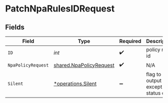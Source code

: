 # PatchNpaRulesIDRequest


## Fields

| Field                                                                     | Type                                                                      | Required                                                                  | Description                                                               |
| ------------------------------------------------------------------------- | ------------------------------------------------------------------------- | ------------------------------------------------------------------------- | ------------------------------------------------------------------------- |
| `ID`                                                                      | *int*                                                                     | :heavy_check_mark:                                                        | policy rule id                                                            |
| `NpaPolicyRequest`                                                        | [shared.NpaPolicyRequest](../../../pkg/models/shared/npapolicyrequest.md) | :heavy_check_mark:                                                        | N/A                                                                       |
| `Silent`                                                                  | [*operations.Silent](../../../pkg/models/operations/silent.md)            | :heavy_minus_sign:                                                        | flag to skip output except status code                                    |